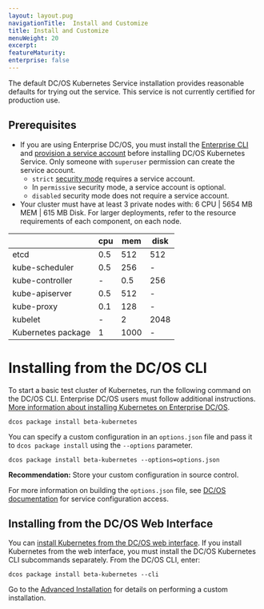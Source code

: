```yaml
---
layout: layout.pug
navigationTitle:  Install and Customize
title: Install and Customize
menuWeight: 20
excerpt:
featureMaturity:
enterprise: false
---
```


The default DC/OS Kubernetes Service installation provides reasonable defaults for trying out the service. This service is not currently certified for production use.

## Prerequisites

- If you are using Enterprise DC/OS, you must install the [Enterprise CLI](https://docs.mesosphere.com/1.9/cli/enterprise-cli/) and [provision a service account](https://docs.mesosphere.com/latest/security/service-auth/custom-service-auth/) before installing DC/OS Kubernetes Service. Only someone with `superuser` permission can create the service account.
  - `strict` [security mode](https://docs.mesosphere.com/1.10/security/service-auth/) requires a service account.
  - In `permissive` security mode, a service account is optional.
  - `disabled` security mode does not require a service account.
- Your cluster must have at least 3 private nodes with: 6 CPU | 5654 MB MEM | 615 MB Disk. For larger deployments, refer to the resource requirements of each component, on each node.

|                   | cpu   | mem   | disk |
| ----------------- | ----- | ----- | ---- |
| etcd	            | 0.5	  | 512	  | 512  |
| kube-scheduler	  | 0.5	  | 256   |    - |
| kube-controller	  |   -   | 0.5	  | 256  |
| kube-apiserver	  | 0.5	  | 512   | -    |
| kube-proxy	      | 0.1	  | 128   |    - |
| kubelet	          |  -    | 2	    | 2048 |
| Kubernetes package|	1	    | 1000  |   -  |

# Installing from the DC/OS CLI

To start a basic test cluster of Kubernetes, run the following command on the DC/OS CLI. Enterprise DC/OS users must follow additional instructions. [More information about installing Kubernetes on Enterprise DC/OS](https://docs.mesosphere.com/latest/security/service-auth/custom-service-auth/).

```shell
dcos package install beta-kubernetes
```

You can specify a custom configuration in an `options.json` file and pass it to `dcos package install` using the `--options` parameter.

```shell
dcos package install beta-kubernetes --options=options.json
```

**Recommendation:** Store your custom configuration in source control.

For more information on building the `options.json` file, see [DC/OS documentation](https://docs.mesosphere.com/latest/usage/managing-services/config-universe-service/) for service configuration access.

## Installing from the DC/OS Web Interface

You can [install Kubernetes from the DC/OS web interface](https://docs.mesosphere.com/latest/usage/managing-services/install/). If you install Kubernetes from the web interface, you must install the DC/OS Kubernetes CLI subcommands separately. From the DC/OS CLI, enter:

```shell
dcos package install beta-kubernetes --cli
```

Go to the [Advanced Installation](/service-docs/beta-kubernetes/v0.1.0-1.7.5-beta/advanced-install) for details on performing a custom installation.
